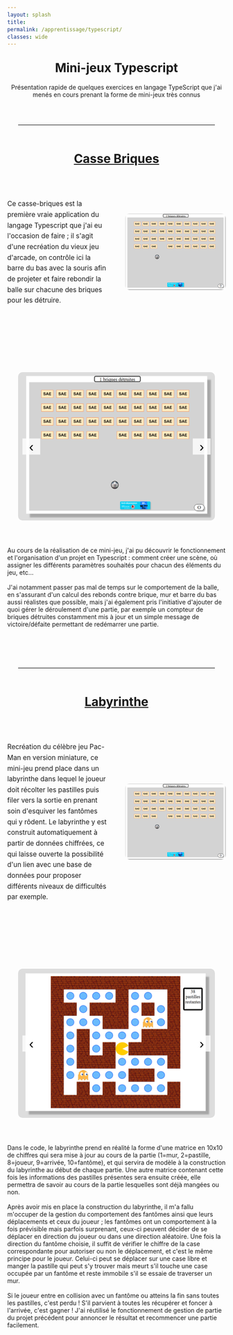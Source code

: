 ```yaml
---
layout: splash
title:
permalink: /apprentissage/typescript/
classes: wide
---
```



<style>
  .project-section {
    display: grid;
    grid-template-columns: 1fr 1fr;
    gap: 40px;
    align-items: center;
    margin: 60px auto;
    max-width: 1000px;
  }

  .project-text {
    font-size: 1.1em;
    line-height: 1.6;
  }

  .project-image img {
    width: 100%;
    border-radius: 10px;
  }

  .carousel-container {
    position: relative;
    width: 90%;
    max-width: 800px;
    margin: 60px auto;
    overflow: hidden;
  }

  .carousel-slide {
    display: flex;
    transition: transform 0.5s ease-in-out;
  }

  .carousel-slide img {
    width: 100%;
    flex-shrink: 0;
    border-radius: 10px;
  }

  .carousel-button {
    position: absolute;
    top: 50%;
    transform: translateY(-50%);
    background: #ffffffcc;
    border: none;
    font-size: 2rem;
    padding: 0 15px;
    cursor: pointer;
    z-index: 2;
    transition: background 0.3s;
  }

  .carousel-button:hover {
    background: #ffffff;
  }

  .prev {
    left: 10px;
  }

  .next {
    right: 10px;
  }
</style>



<div style="width: 100%; margin: 0 auto;">
<h1 style="text-align: center;margin-top: 30px;font-size:2em;">Mini-jeux Typescript</h1>

<p style="text-align: center;">Présentation rapide de quelques exercices en langage TypeScript que j'ai menés en cours prenant la forme de mini-jeux très connus</p>


<hr style="border: none; border-top: 1px solid #ccc; margin: 60px auto; width: 90%;" />

<h1 style="text-align: center;margin-top: 30px; text-decoration:underline;">Casse Briques</h1>

<div class="project-section">
  <div class="project-text">
    <p>Ce casse-briques est la première vraie application du langage Typescript que j'ai eu l'occasion de faire ; il s'agit d'une recréation du vieux jeu d'arcade, on contrôle ici la barre du bas avec la souris afin de projeter et faire rebondir la balle sur chacune des briques pour les détruire.</p>
  </div>
  <div class="project-image">
    <img src="/assets/images/typescript.png" alt="Capture d'écran du jeu Casse Briques">
  </div>
</div>
<br>

<div class="carousel-container">
  <button class="carousel-button prev">‹</button>
  <div class="carousel-slide">
    <img src="/assets/images/cassebriques1.png" alt="Écran 1">
    <img src="/assets/images/cassebriques2.png" alt="Écran 2">
    <img src="/assets/images/cassebriques3.png" alt="Écran 3">
  </div>
  <button class="carousel-button next">›</button>
</div>


<p>Au cours de la réalisation de ce mini-jeu, j'ai pu découvrir le fonctionnement et l'organisation d'un projet en Typescript : comment créer une scène, où assigner les différents paramètres souhaités pour chacun des éléments du jeu, etc... <br><br>J'ai notamment passer pas mal de temps sur le comportement de la balle, en s'assurant d'un calcul des rebonds contre brique, mur et barre du bas aussi réalistes que possible, mais j'ai également pris l'initiative d'ajouter de quoi gérer le déroulement d'une partie, par exemple un compteur de briques détruites constamment mis à jour et un simple message de victoire/défaite permettant de redémarrer une partie.</p>
<br>
<hr style="border: none; border-top: 1px solid #ccc; margin: 60px auto; width: 90%;" />





<h1 style="text-align: center;margin-top: 30px; text-decoration:underline;">Labyrinthe</h1>
<div class="project-section">
  <div class="project-text">
<p>Recréation du célèbre jeu Pac-Man en version miniature, ce mini-jeu prend place dans un labyrinthe dans lequel le joueur doit récolter les pastilles puis filer vers la sortie en prenant soin d'esquiver les fantômes qui y rôdent. Le labyrinthe y est construit automatiquement à partir de données chiffrées, ce qui laisse ouverte la possibilité d'un lien avec une base de données pour proposer différents niveaux de difficultés par exemple.</p>
  </div>
  <div class="project-image">
    <img src="/assets/images/typescript.png" alt="Capture d'écran du jeu Casse Briques">
  </div>
</div>
<br>

<div class="carousel-container">
  <button class="carousel-button prev">‹</button>
  <div class="carousel-slide">
    <img src="/assets/images/newlabyrinthe1.png" alt="Écran 1">
    <img src="/assets/images/newlabyrinthe2.png" alt="Écran 2">
    <img src="/assets/images/newlabyrinthe3.png" alt="Écran 3">
  </div>
  <button class="carousel-button next">›</button>
</div>


<p>Dans le code, le labyrinthe prend en réalité la forme d'une matrice en 10x10 de chiffres qui sera mise à jour au cours de la partie (1=mur, 2=pastille, 8=joueur, 9=arrivée, 10=fantôme), et qui servira de modèle à la construction du labyrinthe au début de chaque partie. Une autre matrice contenant cette fois les informations des pastilles présentes sera ensuite créée, elle permettra de savoir au cours de la partie lesquelles sont déjà mangées ou non.<br><br>Après avoir mis en place la construction du labyrinthe, il m'a fallu m'occuper de la gestion du comportement des fantômes ainsi que leurs déplacements et ceux du joueur ; les fantômes ont un comportement à la fois prévisible mais parfois surprenant, ceux-ci peuvent décider de se déplacer en direction du joueur ou dans une direction aléatoire. Une fois la direction du fantôme choisie, il suffit de vérifier le chiffre de la case correspondante pour autoriser ou non le déplacement, et c'est le même principe pour le joueur. Celui-ci peut se déplacer sur une case libre et manger la pastille qui peut s'y trouver mais meurt s'il touche une case occupée par un fantôme et reste immobile s'il se essaie de traverser un mur.<br><br>Si le joueur entre en collision avec un fantôme ou atteins la fin sans toutes les pastilles, c'est perdu ! S'il parvient à toutes les récupérer et foncer à l'arrivée, c'est gagner ! J'ai réutilisé le fonctionnement de gestion de partie du projet précédent pour annoncer le résultat et recommencer une partie facilement.</p>







<script src="/javascript/carouselButtons.js"></script>
